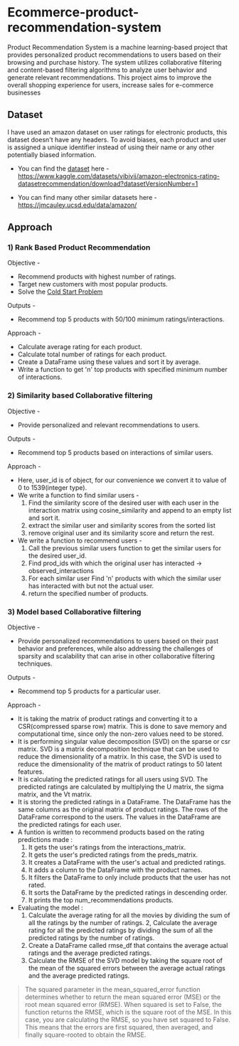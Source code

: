 # Ecommerce-product-recommendation-system

Product Recommendation System is a machine learning-based project that provides personalized product recommendations to users based on their browsing and purchase history. The system utilizes collaborative filtering and content-based filtering algorithms to analyze user behavior and generate relevant recommendations. This project aims to improve the overall shopping experience for users, increase sales for e-commerce businesses

## Dataset

I have used an amazon dataset on user ratings for electronic products, this dataset doesn't have any headers. To avoid biases,  each product and user is assigned a unique identifier instead of using their name or any other potentially biased information.

* You can find the [dataset](https://www.kaggle.com/datasets/vibivij/amazon-electronics-rating-datasetrecommendation/download?datasetVersionNumber=1) here - https://www.kaggle.com/datasets/vibivij/amazon-electronics-rating-datasetrecommendation/download?datasetVersionNumber=1 

* You can find many other similar datasets here - https://jmcauley.ucsd.edu/data/amazon/


## Approach

### **1) Rank Based Product Recommendation**
Objective -
* Recommend products with highest number of ratings.
* Target new customers with most popular products.
* Solve the [Cold Start Problem](https://github.com/Vaibhav67979/Ecommerce-product-recommendation-system/blob/18d7fb2b8feafd117f7c3f9f859255c2e28cfbe4/ColdStartProblem.md)

Outputs -
* Recommend top 5 products with 50/100 minimum ratings/interactions.

Approach -
* Calculate average rating for each product.
* Calculate total number of ratings for each product.
* Create a DataFrame using these values and sort it by average.
* Write a function to get 'n' top products with specified minimum number of interactions.


### **2) Similarity based Collaborative filtering**
Objective -
* Provide personalized and relevant recommendations to users.

Outputs -
* Recommend top 5 products based on interactions of similar users.

Approach -
* Here, user_id is of object, for our convenience we convert it to value of 0 to 1539(integer type).
* We write a function to find similar users - 
  1. Find the similarity score of the desired user with each user in the interaction matrix using cosine_similarity and append to an empty list and sort it.
  2. extract the similar user and similarity scores from the sorted list 
  3. remove original user and its similarity score and return the rest.
* We write a function to recommend users - 
  1. Call the previous similar users function to get the similar users for the desired user_id.
  2. Find prod_ids with which the original user has interacted -> observed_interactions
  3. For each similar user Find 'n' products with which the similar user has interacted with but not the actual user.
  4. return the specified number of products. 

### **3) Model based Collaborative filtering**
Objective -
* Provide personalized recommendations to users based on their past behavior and preferences, while also addressing the challenges of sparsity and scalability that can arise in other collaborative filtering techniques.

Outputs -
* Recommend top 5 products for a particular user.

Approach -
* It is taking the matrix of product ratings and converting it to a CSR(compressed sparse row) matrix. This is done to save memory and computational time, since only the non-zero values need to be stored.
* It is performing singular value decomposition (SVD) on the sparse or csr matrix. SVD is a matrix decomposition technique that can be used to reduce the dimensionality of a matrix. In this case, the SVD is used to reduce the dimensionality of the matrix of product ratings to 50 latent features.
* It is calculating the predicted ratings for all users using SVD. The predicted ratings are calculated by multiplying the U matrix, the sigma matrix, and the Vt matrix.
* It is storing the predicted ratings in a DataFrame. The DataFrame has the same columns as the original matrix of product ratings. The rows of the DataFrame correspond to the users. The values in the DataFrame are the predicted ratings for each user.
* A funtion is written to recommend products based on the rating predictions made : 
  1. It gets the user's ratings from the interactions_matrix.
  2. It gets the user's predicted ratings from the preds_matrix.
  3. It creates a DataFrame with the user's actual and predicted ratings.
  4. It adds a column to the DataFrame with the product names.
  5. It filters the DataFrame to only include products that the user has not rated.
  6. It sorts the DataFrame by the predicted ratings in descending order.
  7. It prints the top num_recommendations products.
* Evaluating the model :
  1. Calculate the average rating for all the movies by dividing the sum of all the ratings by the number of ratings.
  2, Calculate the average rating for all the predicted ratings by dividing the sum of all the predicted ratings by the number of ratings.
  3. Create a DataFrame called rmse_df that contains the average actual ratings and the average predicted ratings.
  4. Calculate the RMSE of the SVD model by taking the square root of the mean of the squared errors between the average actual ratings and the average predicted ratings.

> The squared parameter in the mean_squared_error function determines whether to return the mean squared error (MSE) or the root mean squared error (RMSE). When squared is set to False, the function returns the RMSE, which is the square root of the MSE. In this case, you are calculating the RMSE, so you have set squared to False. This means that the errors are first squared, then averaged, and finally square-rooted to obtain the RMSE.
     
